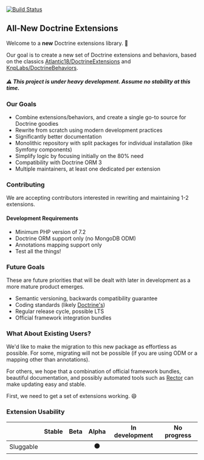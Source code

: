 [![Build Status](https://travis-ci.org/doctrine-extensions/doctrine-extensions.svg?branch=master)](https://travis-ci.org/doctrine-extensions/doctrine-extensions)

## All-New Doctrine Extensions

Welcome to a **new** Doctrine extensions library. :high_brightness:

Our goal is to create a new set of Doctrine extensions and behaviors, based on the
classics [Atlantic18/DoctrineExtensions](https://github.com/Atlantic18/DoctrineExtensions)
and [KnpLabs/DoctrineBehaviors](https://github.com/KnpLabs/DoctrineBehaviors).

##### :warning: This project is under heavy development. Assume no stability at this time.

### Our Goals

- Combine extensions/behaviors, and create a single go-to source for Doctrine goodies
- Rewrite from scratch using modern development practices
- Significantly better documentation
- Monolithic repository with split packages for individual installation (like Symfony components)
- Simplify logic by focusing initially on the 80% need
- Compatibility with Doctrine ORM 3
- Multiple maintainers, at least one dedicated per extension

### Contributing

We are accepting contributors interested in rewriting and maintaining 1-2 extensions.

#### Development Requirements

- Minimum PHP version of 7.2
- Doctrine ORM support only (no MongoDB ODM)
- Annotations mapping support only
- Test all the things!

### Future Goals

These are future priorities that will be dealt with later in development
as a more mature product emerges.

- Semantic versioning, backwards compatibility guarantee
- Coding standards (likely [Doctrine's](https://github.com/doctrine/coding-standard))
- Regular release cycle, possible LTS
- Official framework integration bundles

### What About Existing Users?

We'd like to make the migration to this new package as effortless as possible.
For some, migrating will not be possible (if you are using ODM or a mapping other
than annotations).

For others, we hope that a combination of official framework bundles, beautiful
documentation, and possibly automated tools such as [Rector](https://github.com/rectorphp/rector)
can make updating easy and stable.

First, we need to get a set of extensions working. :smile:

### Extension Usability

|           | Stable | Beta | Alpha              | In development | No progress |
|-----------|--------|------|:------------------:|----------------|-------------|
| Sluggable |        |      | :black_circle:     |                |             |
